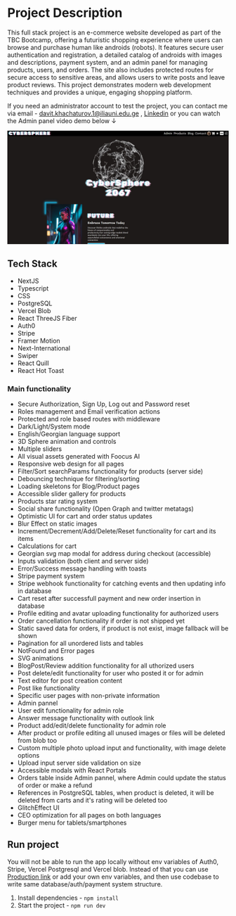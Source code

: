 # Project Description

This full stack project is an e-commerce website developed as part of the TBC Bootcamp, offering a futuristic shopping experience where users can browse and purchase human like androids (robots). It features secure user authentication and registration, a detailed catalog of androids with images and descriptions, payment system, and an admin panel for managing products, users, and orders. The site also includes protected routes for secure access to sensitive areas, and allows users to write posts and leave product reviews. This project demonstrates modern web development techniques and provides a unique, engaging shopping platform.

If you need an administrator account to test the project, you can contact me via email - davit.khachaturov.1@iliauni.edu.ge , [Linkedin](https://www.linkedin.com/in/david-khachaturov-60b059189/)
or you can watch the Admin panel video demo below ↓

[![Admin Pannel Demo](public/img/video-thumbnail.jpg)](https://www.youtube.com/watch?v=cLA8vXcSMSA)

## Tech Stack

- NextJS
- Typescript
- CSS
- PostgreSQL
- Vercel Blob
- React ThreeJS Fiber
- Auth0
- Stripe
- Framer Motion
- Next-International
- Swiper
- React Quill
- React Hot Toast

### Main functionality

- Secure Authorization, Sign Up, Log out and Password reset
- Roles management and Email verification actions
- Protected and role based routes with middleware
- Dark/Light/System mode
- English/Georgian language support
- 3D Sphere animation and controls
- Multiple sliders
- All visual assets generated with Foocus AI
- Responsive web design for all pages
- Filter/Sort searchParams functionality for products (server side)
- Debouncing technique for filtering/sorting
- Loading skeletons for Blog/Product pages
- Accessible slider gallery for products
- Products star rating system
- Social share functionality (Open Graph and twitter metatags)
- Optimistic UI for cart and order status updates
- Blur Effect on static images
- Increment/Decrement/Add/Delete/Reset functionality for cart and its items
- Calculations for cart
- Georgian svg map modal for address during checkout (accessible)
- Inputs validation (both client and server side)
- Error/Success message handling with toasts
- Stripe payment system
- Stripe webhook functionality for catching events and then updating info in database
- Cart reset after successfull payment and new order insertion in database
- Profile editing and avatar uploading functionality for authorized users
- Order cancellation functionality if order is not shipped yet
- Static saved data for orders, if product is not exist, image fallback will be shown
- Pagination for all unordered lists and tables
- NotFound and Error pages
- SVG animations
- BlogPost/Review addition functionality for all uthorized users
- Post delete/edit functionality for user who posted it or for admin
- Text editor for post creation content
- Post like functionality
- Specific user pages with non-private information
- Admin pannel
- User edit functionality for admin role
- Answer message functionality with outlook link
- Product add/edit/delete functionality for admin role
- After product or profile editing all unused images or files will be deleted from blob too
- Custom multiple photo upload input and functionality, with image delete options
- Upload input server side validation on size
- Accessible modals with React Portals
- Orders table inside Admin pannel, where Admin could update the status of order or make a refund
- References in PostgreSQL tables, when product is deleted, it will be deleted from carts and it's rating will be deleted too
- GlitchEffect UI
- CEO optimization for all pages on both languages
- Burger menu for tablets/smartphones

## Run project

You will not be able to run the app locally without env variables of Auth0, Stripe, Vercel Postgresql and Vercel blob. Instead of that you can use [Production link](https://tbc-project-tau.vercel.app) or add your own env variables, and then use codebase to write same database/auth/payment system structure.

1. Install dependencies - `npm install`
2. Start the project - `npm run dev`
